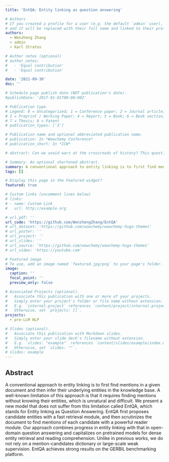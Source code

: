 ```yaml
---
title: 'EntQA: Entity linking as question answering'

# Authors
# If you created a profile for a user (e.g. the default `admin` user), write the username (folder name) here
# and it will be replaced with their full name and linked to their profile.
authors:
  - Wenzheng Zhang
  - admin
  - Karl Stratos

# Author notes (optional)
# author_notes:
#   - 'Equal contribution'
#   - 'Equal contribution'

date: '2021-09-30'
doi: ''

# Schedule page publish date (NOT publication's date).
#publishDate: '2017-01-01T00:00:00Z'

# Publication type.
# Legend: 0 = Uncategorized; 1 = Conference paper; 2 = Journal article;
# 3 = Preprint / Working Paper; 4 = Report; 5 = Book; 6 = Book section;
# 7 = Thesis; 8 = Patent
# publication_types: ['3']

# Publication name and optional abbreviated publication name.
# publication: In *Wowchemy Conference*
# publication_short: In *ICW*

# abstract: Can we avoid wars at the crossroads of history? This question has been pursued by individuals, scholars, policymakers, and organizations throughout human history. In this research, we attempt to answer the question based on the recent advances of Artificial Intelligence (AI) and Large Language Models (LLMs). We propose \textbf{WarAgent}, an LLM-powered multi-agent AI system, to simulate the participating countries, their decisions, and the consequences, in historical international conflicts, including the World War I (WWI), the World War II (WWII), and the Warring States Period (WSP) in Ancient China. By evaluating the simulation effectiveness, we examine the advancements and limitations of cutting-edge AI systems' abilities in studying complex collective human behaviors such as international conflicts under diverse settings. In these simulations, the emergent interactions among agents also offer a novel perspective for examining the triggers and conditions that lead to war. Our findings offer data-driven and AI-augmented insights that can redefine how we approach conflict resolution and peacekeeping strategies. The implications stretch beyond historical analysis, offering a blueprint for using AI to understand human history and possibly prevent future international conflicts. Code and data are available at [this url](https://github.com/agiresearch/WarAgent). 

# Summary. An optional shortened abstract.
summary: A conventional approach to entity linking is to first find mentions in a given document and then infer their underlying entities in the knowledge base. A well-known limitation of this approach is that it requires finding mentions without knowing their entities, which is unnatural and difficult. We present a new model that does not suffer from this limitation called EntQA, which stands for Entity linking as Question Answering. EntQA first proposes candidate entities with a fast retrieval module, and then scrutinizes the document to find mentions of each candidate with a powerful reader module. Our approach combines progress in entity linking with that in open-domain question answering and capitalizes on pretrained models for dense entity retrieval and reading comprehension. Unlike in previous works, we do not rely on a mention-candidates dictionary or large-scale weak supervision. EntQA achieves strong results on the GERBIL benchmarking platform.
tags: []

# Display this page in the Featured widget?
featured: true

# Custom links (uncomment lines below)
# links:
# - name: Custom Link
#   url: http://example.org

# url_pdf: ''
url_code: 'https://github.com/WenzhengZhang/EntQA'
# url_dataset: 'https://github.com/wowchemy/wowchemy-hugo-themes'
# url_poster: ''
# url_project: ''
# url_slides: ''
# url_source: 'https://github.com/wowchemy/wowchemy-hugo-themes'
# url_video: 'https://youtube.com'

# Featured image
# To use, add an image named `featured.jpg/png` to your page's folder.
image:
  caption: ''
  focal_point: ''
  preview_only: false

# Associated Projects (optional).
#   Associate this publication with one or more of your projects.
#   Simply enter your project's folder or file name without extension.
#   E.g. `internal-project` references `content/project/internal-project/index.md`.
#   Otherwise, set `projects: []`.
projects:
  - pre-LLM NLP

# Slides (optional).
#   Associate this publication with Markdown slides.
#   Simply enter your slide deck's filename without extension.
#   E.g. `slides: "example"` references `content/slides/example/index.md`.
#   Otherwise, set `slides: ""`.
# slides: example
---
```


<!-- {{% callout note %}}
Click the _Cite_ button above to demo the feature to enable visitors to import publication metadata into their reference management software.
{{% /callout %}}

{{% callout note %}}
Create your slides in Markdown - click the _Slides_ button to check out the example.
{{% /callout %}} -->

## Abstract
A conventional approach to entity linking is to first find mentions in a given document and then infer their underlying entities in the knowledge base. A well-known limitation of this approach is that it requires finding mentions without knowing their entities, which is unnatural and difficult. We present a new model that does not suffer from this limitation called EntQA, which stands for Entity linking as Question Answering. EntQA first proposes candidate entities with a fast retrieval module, and then scrutinizes the document to find mentions of each candidate with a powerful reader module. Our approach combines progress in entity linking with that in open-domain question answering and capitalizes on pretrained models for dense entity retrieval and reading comprehension. Unlike in previous works, we do not rely on a mention-candidates dictionary or large-scale weak supervision. EntQA achieves strong results on the GERBIL benchmarking platform.